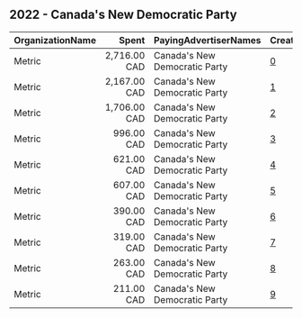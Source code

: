 ## 2022 - Canada's New Democratic Party 
|OrganizationName|Spent|PayingAdvertiserNames|CreativeUrls|Impressions|Genders|AgeBrackets|CountryCodes|BillingAddresses|CandidateBallotInformation|
|:---|---:|:---|:---|---:|:---|:---|:---|:---|:---|
|Metric|2,716.00 CAD|Canada's New Democratic Party|[0](https://www.snap.com/political-ads/asset/df6d84ee01b71429df3db50d4e8a2b74cd3b3ceceb32a395bdef51e8261b3430?mediaType=png)|295,364||18+|canada|"2148 Eton St,Vancouver,V5L1C7,CA"|New Democratic Party of Canada|
|Metric|2,167.00 CAD|Canada's New Democratic Party|[1](https://www.snap.com/political-ads/asset/696f63872d6c369bd16fb7d3aa44bc1461d1a0c35c2cfd875345e6e676292343?mediaType=png)|290,420||18+|canada|"2148 Eton St,Vancouver,V5L1C7,CA"|New Democratic Party of Canada|
|Metric|1,706.00 CAD|Canada's New Democratic Party|[2](https://www.snap.com/political-ads/asset/6d8dfc6d2f7993a115ac7de6d201abc0e7fb258288b834246744fddd4814b99b?mediaType=png)|248,099||18+|canada|"2148 Eton St,Vancouver,V5L1C7,CA"|New Democratic Party of Canada|
|Metric|996.00 CAD|Canada's New Democratic Party|[3](https://www.snap.com/political-ads/asset/b2102455910bd1d12394b63d32122e9699ed29d41259f8cd32a4de6fe0abeedf?mediaType=png)|161,239||18+|canada|"2148 Eton St,Vancouver,V5L1C7,CA"|New Democratic Party of Canada|
|Metric|621.00 CAD|Canada's New Democratic Party|[4](https://www.snap.com/political-ads/asset/4b4bd74a987381e5454590788a3bf9bfd3b97ec847915d7e2dd9c6a3e4278eab?mediaType=png)|63,580||18+|canada|"2148 Eton St,Vancouver,V5L1C7,CA"|New Democratic Party of Canada|
|Metric|607.00 CAD|Canada's New Democratic Party|[5](https://www.snap.com/political-ads/asset/68de03ccb84798fcec164e783a6346c1fcd25fff048d781c89e8655ea7193ddc?mediaType=png)|81,440||18+|canada|"2148 Eton St,Vancouver,V5L1C7,CA"|New Democratic Party of Canada|
|Metric|390.00 CAD|Canada's New Democratic Party|[6](https://www.snap.com/political-ads/asset/754d91450cece285b624fb1a11250ee796ea7e1be812dae830e430307deb80f7?mediaType=png)|61,319||18+|canada|"2148 Eton St,Vancouver,V5L1C7,CA"|New Democratic Party of Canada|
|Metric|319.00 CAD|Canada's New Democratic Party|[7](https://www.snap.com/political-ads/asset/475f94ff473c8763547536988a47bd279f27cd9bd90a604969306a84bb9487ea?mediaType=png)|47,688||18+|canada|"2148 Eton St,Vancouver,V5L1C7,CA"|New Democratic Party of Canada|
|Metric|263.00 CAD|Canada's New Democratic Party|[8](https://www.snap.com/political-ads/asset/473064f4a285205b8e3c9d7f432a1fdc5280c2718eb9f878e529eb6628bdc790?mediaType=png)|35,524||18+|canada|"2148 Eton St,Vancouver,V5L1C7,CA"|New Democratic Party of Canada|
|Metric|211.00 CAD|Canada's New Democratic Party|[9](https://www.snap.com/political-ads/asset/dfa6f42722495bf174899f5a6e5b82afde01472afeaa5dff629cb23eb82208a7?mediaType=mp4)|23,317||18+|canada|"2148 Eton St,Vancouver,V5L1C7,CA"|New Democratic Party of Canada|
